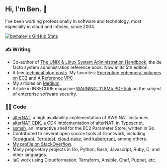 ## Hi, I'm Ben. 🤝

I've been working professionally in software and technology, most especially in cloud and infosec, since 2004.

[![bwhaley's GitHub Stats](https://github-readme-stats.vercel.app/api?username=bwhaley&count_private=true&show_icons=true)](https://github.com/bwhaley)

### ✍️ Writing
- Co-author of [The UNIX & Linux System Administration Handbook](https://admin.com), the de facto system administration reference book. Now in its 5th edition.
- A few [technical blog posts](https://whaletech.co/archive/index.html). My favorites: [Encrypting ephemeral volumes on EC2](https://whaletech.co/2016/04/07/encryption-ephemeral-volumes-with-kms.html) and [A Reference VPC](https://whaletech.co/2014/10/02/reference-vpc-architecture.html)
- My articles on [Medium](https://medium.com/@benwhaley).
- Article in INSECURE magazine [WARNING: 11.8Mb PDF link](https://whaletech.co/assets/INSECURE-Mag-15.pdf) on the subject of enterprise software security.

### 👨‍💻 Code
- [alterNAT](https://github.com/1debit/alternat), a high availability implementation of AWS NAT instances.
- [alterNAT CDK](https://github.com/cdk-community/alternat), a CDK implementation of alterNAT, in Typescript.
- [ssmsh](https://github.com/bwhaley/ssmsh), an interactive shell for the EC2 Parameter Store, written in Go.
- Contributed to several open source tools at Gruntwork, including [Terragrunt](https://terragrunt.gruntwork.io/), [Terratest](https://terratest.gruntwork.io/), [cloud-nuke](https://github.com/gruntwork-io/cloud-nuke), and [kubergrunt](https://github.com/gruntwork-io/kubergrunt), among others.
- [My profile on StackOverflow](https://stackoverflow.com/users/2430241/ben-whaley).
- Many proprietary projects in Go, Python, Bash, Javascript, Ruby, C, and other languages.
- IaC work using Cloudformation, Terraform, Ansible, Chef, Puppet, etc.
